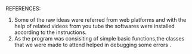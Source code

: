 REFERENCES:
1. Some of the raw ideas were referred from web platforms and with the help of related videos from you tube the softwares were installed according to the instructions.
2. As the program was consisiting of simple basic functions,the classes that we were made to attend helped in debugging some errors .